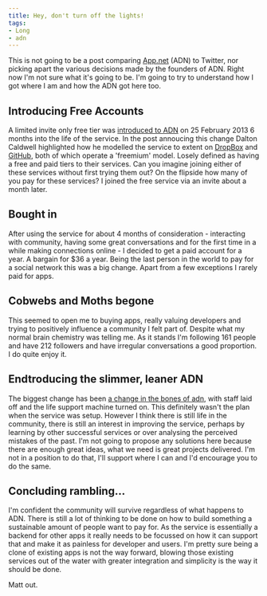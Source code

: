 ```yaml
---
title: Hey, don't turn off the lights!
tags:
- Long
- adn
---
```


This is not going to be a post comparing [App.net](http://app.net) (ADN) to Twitter, nor picking apart the various decisions made by the founders of ADN. Right now I'm not sure what it's going to be. I'm going to try to understand how I got where I am and how the ADN got here too. 

## Introducing Free Accounts
 
A limited invite only free tier was [introduced to ADN](http://blog.app.net/2013/02/25/introducing-a-free-tier/) on 25 February 2013 6 months into the life of the service. In the post annoucing this change Dalton Caldwell highlighted how he modelled the service to extent on [DropBox](http://dropbox.com) and [GitHub](http://github.com), both of which operate a 'freemium' model. Losely defined as having a free and paid tiers to their services. 
Can you imagine joining either of these services without first trying them out? On the flipside how many of you pay for these services? 
I joined the free service via an invite about a month later.

## Bought in
 
After using the service for about 4 months of consideration - interacting with community, having some great conversations and for the first time in a while making connections online - I decided to get a paid account for a year. A bargain for $36 a year. 
Being the last person in the world to pay for a social network this was a big change. Apart from a few exceptions I rarely paid for apps. 

## Cobwebs and Moths begone
 
This seemed to open me to buying apps, really valuing developers and trying to positively influence a community I felt part of. Despite what my normal brain chemistry was telling me. 
As it stands I'm following 161 people and have 212 followers and have irregular conversations a good proportion. I do quite enjoy it. 

## Endtroducing the slimmer, leaner ADN
 
The biggest change has been [a change in the bones of adn](http://blog.app.net/2014/05/06/app-net-state-of-the-union/), with staff laid off and the life support machine turned on. This definitely wasn't the plan when the service was setup. 
However I think there is still life in the community, there is still an interest in improving the service, perhaps by learning by other successful services or over analysing the perceived mistakes of the past. 
I'm not going to propose any solutions here because there are enough great ideas, what we need is great projects delivered. I'm not in a position to do that, I'll support where I can and I'd encourage you to do the same.

## Concluding rambling...
 
I'm confident the community will survive regardless of what happens to ADN. There is still a lot of thinking to be done on how to build something a sustainable amount of people want to pay for. 
As the service is essentially a backend for other apps it really needs to be focussed on how it can support that and make it as painless for developer and users. I'm pretty sure being a clone of existing apps is not the way forward, blowing those existing services out of the water with greater integration and simplicity is the way it should be done. 

Matt out.

